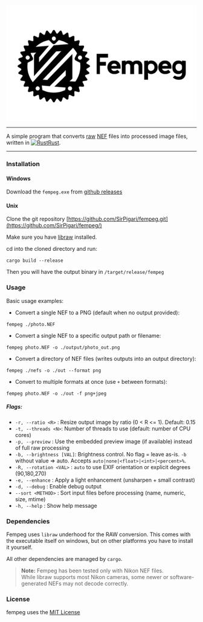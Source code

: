 <p align="center">
  <img src="assets/fempeg-transparent.png" alt="Fempeg Logo" width="800"/>
</p>

--- 

A simple program that converts [raw](https://en.wikipedia.org/wiki/Raw_image_format) [NEF](https://www.nikonusa.com/learn-and-explore/c/products-and-innovation/nikon-electronic-format-nef?srsltid=AfmBOorvso8GMKgt49omijROAXsl1z6R3ACuhRhtRF0reFP3p4tPBxat) files into processed image files, written in <a href="https://www.rust-lang.org/"><img src="https://upload.wikimedia.org/wikipedia/commons/0/0f/Original_Ferris.svg" alt="Rust" style="height:1em; vertical-align: text-bottom; position: relative;"/>Rust</a>.

---

### Installation

#### Windows

Download the `fempeg.exe` from [github releases](https://github.com/SirPigari/fempeg/releases)

#### Unix

Clone the git repository [https://github.com/SirPigari/fempeg.git](https://github.com/SirPigari/fempeg/)

Make sure you have [libraw](https://www.libraw.org/download) installed. 

cd into the cloned directory and run:

```console
cargo build --release
```

Then you will have the output binary in `/target/release/fempeg`

### Usage

Basic usage examples:

- Convert a single NEF to a PNG (default when no output provided):

```console
fempeg ./photo.NEF
```

- Convert a single NEF to a specific output path or filename:

```console
fempeg photo.NEF -o ./output/photo_out.png
```

- Convert a directory of NEF files (writes outputs into an output directory):

```console
fempeg ./nefs -o ./out --format png
```

- Convert to multiple formats at once (use `+` between formats):

```console
fempeg photo.NEF -o ./out -f png+jpeg
```

##### Flags:

- `-r, --ratio <R>`  : Resize output image by ratio (0 < R <= 1). Default: 0.15
- `-t, --threads <N>`: Number of threads to use (default: number of CPU cores)
- `-p, --preview`    : Use the embedded preview image (if available) instead of full raw processing
- `-b, --brightness [VAL]`: Brightness control. No flag = leave as-is. `-b` without value => auto. Accepts `auto|none|<float>|<int>|<percent>%`.
- `-R, --rotation <VAL>` : `auto` to use EXIF orientation or explicit degrees (90,180,270)
- `-e, --enhance`    : Apply a light enhancement (unsharpen + small contrast)
- `-d, --debug`      : Enable debug output
- `--sort <METHOD>`  : Sort input files before processing (name, numeric, size, mtime)
- `-h, --help`       : Show help message


### Dependencies

Fempeg uses `libraw` underhood for the RAW conversion. This comes with the executable itself on windows, but on other platforms you have to install it yourself.

All other dependencies are managed by `cargo`.

> **Note:** Fempeg has been tested only with Nikon NEF files.  
> While libraw supports most Nikon cameras, some newer or software-generated NEFs may not decode correctly.

### License

fempeg uses the [MIT License](./LICENSE)
